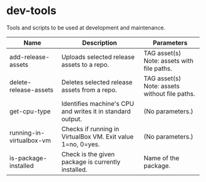 # dev-tools
Tools and scripts to be used at development and maintenance.

Name | Description | Parameters
---- | ------- | ------
add-release-assets | Uploads selected release assets to a repo. | TAG asset(s)<br>Note: assets with file paths.
delete-release-assets | Deletes selected release assets from a repo. | TAG asset(s)<br>Note: assets without file paths.
get-cpu-type | Identifies machine's CPU and writes it in standard output. | (No parameters.)
running-in-virtualbox-vm | Checks if running in VirtualBox VM. Exit value 1=no, 0=yes. | (No parameters.)
is-package-installed | Check is the given package is currently installed. | Name of the package.

